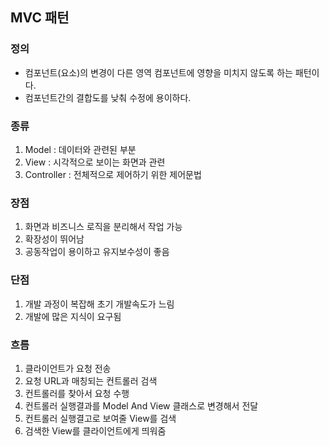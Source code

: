 ## MVC 패턴 

### 정의

- 컴포넌트(요소)의 변경이 다른 영역 컴포넌트에 영향을 미치지 않도록 하는 패턴이다. 
- 컴포넌트간의 결합도를 낮춰 수정에 용이하다. 

### 종류

1. Model : 데이터와 관련된 부분
2. View : 시각적으로 보이는 화면과 관련
3. Controller : 전체적으로 제어하기 위한 제어문법

### 장점

1. 화면과 비즈니스 로직을 분리해서 작업 가능
2. 확장성이 뛰어남
3. 공동작업이 용이하고 유지보수성이 좋음

### 단점

1.  개발 과정이 복잡해 초기 개발속도가 느림
2.  개발에 많은 지식이 요구됨 

### 흐름

1. 클라이언트가 요청 전송
2. 요청 URL과 매칭되는 컨트롤러 검색
3. 컨트롤러를 찾아서 요청 수행
4. 컨트롤러 실행결과를 Model And View 클래스로 변경해서 전달
5. 컨트롤러 실행결고로 보여줄 View를 검색 
6. 검색한 View를 클라이언트에게 띄워줌 